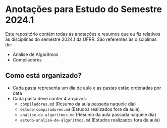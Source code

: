 # Anotações para Estudo do Semestre 2024.1

Este repositório contém todas as anotações e resumos que eu fiz relativos às disciplinas do semestre 2024.1 da UFRR. São referentes às disciplinas de:

- Análise de Algoritmos
- Compiladores

## Como está organizado?

- Cada pasta representa um dia de aula e as pastas estão ordenadas por data
- Cada pasta deve conter 4 arquivos:
    - `compiladores.md` (Resumo da aula passada naquele dia)
    - `estudo-compiladores.md` (Estudos realizados fora da aula)
    - `analise-de-algoritmos.md` (Resumo da aula passada naquele dia)
    - `estudo-analise-de-algoritmos.md` (Estudos realizados fora da aula)
